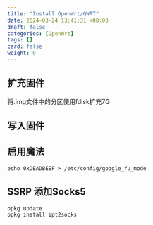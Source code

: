 ```yaml
---
title: "Install OpenWrt/QWRT"
date: 2024-03-24 13:41:31 +08:00
draft: false
categories: [OpenWrt]
tags: []
card: false
weight: 0
---
```


## 扩充固件

将.img文件中的分区使用fdisk扩充7G

## 写入固件

## 启用魔法

```shell
echo 0xDEADBEEF > /etc/config/google_fu_mode
```

## SSRP 添加Socks5

```shell
opkg update
opkg install ipt2socks
```
